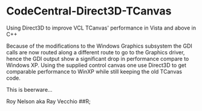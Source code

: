 # CodeCentral-Direct3D-TCanvas
Using Direct3D to improve VCL TCanvas' performance in Vista and above in C++

Because of the modifications to the Windows Graphics subsystem the GDI calls are now routed along a different route to go to the
Graphics driver, hence the GDI output show a significant drop in performance compare to Windows XP. 
Using the supplied control canvas one use Direct3D to get comparable performance to WinXP while still keeping the old TCanvas code.

This is beerware...

Roy Nelson aka Ray Vecchio
##R;
